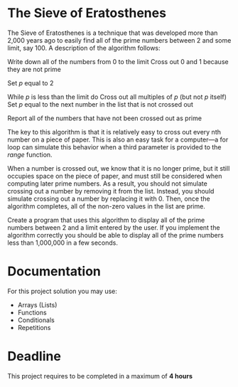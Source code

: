 # The Sieve of Eratosthenes

The Sieve of Eratosthenes is a technique that was developed more than 2,000 years ago to easily find all of the prime numbers between 2 and some limit, say 100. A
description of the algorithm follows:

Write down all of the numbers from 0 to the limit Cross out 0 and 1 because they are not prime

Set *p* equal to 2

While *p* is less than the limit do
    Cross out all multiples of *p* (but not *p* itself)
    Set *p* equal to the next number in the list that is not crossed out

Report all of the numbers that have not been crossed out as prime

The key to this algorithm is that it is relatively easy to cross out every nth number on a piece of paper. This is also an easy task for a computer—a for loop can simulate this behavior when a third parameter is provided to the *range* function. 

When a number is crossed out, we know that it is no longer prime, but it still occupies space on the piece of paper, and must still be considered when computing later prime numbers. As a result, you should not simulate crossing out a number by removing it from the list. Instead, you should simulate crossing out a number by replacing it with 0. Then, once the algorithm completes, all of the non-zero values in the list are prime.

Create a program that uses this algorithm to display all of the prime numbers between 2 and a limit entered by the user. 
If you implement the algorithm correctly you should be able to display all of the prime numbers less than 1,000,000 in a few seconds.

# Documentation

For this project solution you may use:

- Arrays (Lists)
- Functions
- Conditionals
- Repetitions

# Deadline

This project requires to be completed in a maximum of **4 hours**
